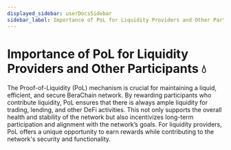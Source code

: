 ```yaml
---
displayed_sidebar: userDocsSidebar
sidebar_label: Importance of PoL for Liquidity Providers and Other Participants
---
```


# Importance of PoL for Liquidity Providers and Other Participants 💧

The Proof-of-Liquidity (PoL) mechanism is crucial for maintaining a liquid, efficient, and secure BeraChain network. By rewarding participants who contribute liquidity, PoL ensures that there is always ample liquidity for trading, lending, and other DeFi activities. This not only supports the overall health and stability of the network but also incentivizes long-term participation and alignment with the network’s goals. For liquidity providers, PoL offers a unique opportunity to earn rewards while contributing to the network's security and functionality.
